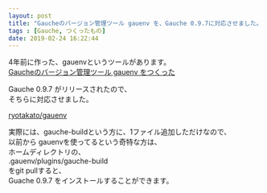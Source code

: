 ```yaml
---
layout: post
title: "Gaucheのバージョン管理ツール gauenv を、Gauche 0.9.7に対応させました。"
tags : [Gauche, つくったもの]
date: 2019-02-24 16:22:44
---
```


4年前に作った、gauenvというツールがあります。  
[Gaucheのバージョン管理ツール gauenv をつくった](/2014/09/15/made-gauenv)


Gauche 0.9.7 がリリースされたので、  
そちらに対応させました。  

[ryotakato/gauenv](https://github.com/ryotakato/gauenv)

実際には、gauche-buildという方に、1ファイル追加しただけなので、  
以前から gauenvを使ってるという奇特な方は、  
ホームディレクトリの、  
.gauenv/plugins/gauche-build  
をgit pullすると、  
Guache 0.9.7 をインストールすることができます。 


